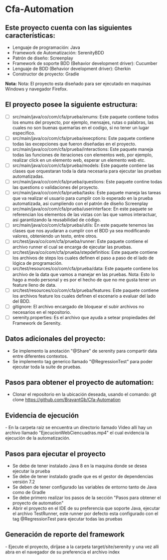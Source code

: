 # Cfa-Automation

<h2>Este proyecto cuenta con las siguientes características:</h2>

- Lenguaje de programación: Java
- Framework de Automatización: SerenityBDD
- Patrón de diseño: Screenplay
- Framework de soporte BDD (Behavior development driver): Cucumber
- Lenguaje de BDD (Behavior development driver): Gherkin
- Constructor de proyecto: Gradle

**Nota:** Nota: El proyecto esta diseñado para ser ejecutado en maquinas Windows y navegador Firefox.

<h2>El proyecto posee la siguiente estructura:</h2>

- [ ] src/main/java/co/com/cfa/prueba/enums: Este paquete contiene todos los enums del proyecto, por ejemplo, mensajes, rutas o palabras, las cuales no son buenas quemarlas en el codigo, si no tener un lugar especifico.
- [ ] src/main/java/co/com/cfa/prueba/execptions: Este paquete contiene todas las excepciones que fueron diseñadas en el proyecto.
- [ ] src/main/java/co/com/cfa/prueba/interactions: Este paquete maneja todas las funciones de iteraciones con elementos web, por ejemplo, realizar click en un elemento web, esperar un elemento web etc.
- [ ] src/main/java/co/com/cfa/prueba/models: Este paquete contiene las clases que orquestaran toda la data necesaria para ejecutar las pruebas automatizadas.
- [ ] src/main/java/co/com/cfa/prueba/questions: Este paquete contine todas las questions o validaciones del proyecto.
- [ ] src/main/java/co/com/cfa/prueba/tasks: Este paquete maneja las tareas que va realizar el usuario para cumplir con lo esperado en la prueba automatizada, asi cumpliendo con el patrón de diseño Screenplay
- [ ] src/main/java/co/com/cfa/prueba/userinterface: En este paquete se referencian los elementos de las vistas con las que vamos interactuar, asi garantizando la reusabilidad de código.
- [ ] src/main/java/co/com/cfa/prueba/utils: En este paquete tenemos las clases que nos ayudaran a cumplir con el BDD ya sea modificando valores, obteniendo un texto, entre otros.
- [ ] src/test/java/co/com/cfa/prueba/runner: Este paquete contiene el archivo runner el cual se encarga de ejecutar las pruebas.
- [ ] src/test/java/co/com/cfa/prueba/stepdefinitios: Este paquete contiene los archivos de steps los cuales definen el paso a paso de el lado de lógica de programación.
- [ ] src/test/resources/co/com/cfa/prueba/data: Este paquete contiene los archivo de la data que vamos a manejar en las pruebas. Nota: Esto lo hago a modo personal y es por el hecho de que no me gusta tener un feature lleno de data.
- [ ] src/test/resources/co/com/cfa/prueba/features: Este paquete contiene los archivos feature los cuales definen el escenario a evaluar del lado del BDD.
- [ ] gitignore: El archivo encargado de bloquear el subir archivos no necesarios en el repositorio.
- [ ] serenity.properties: Es el archivo que ayuda a setear propiedades del Framework de Serenity.

<h2>Datos adicionales del proyecto:</h2>

- Se implemento la anotación "@Share" de serenity para compartir data entre diferentes contextos.
- Se implemento tag generico llamado "@RegressionTest" para poder ejecutar toda la suite de pruebas.

<h2>Pasos para obtener el proyecto de automation:</h2>

- Clonar el repositorio en la ubicación deseada, usando el comando: git clone https://github.com/BrayantGb/Cfa-Automation

<h2>Evidencia de ejecución</h2>
- En la carpeta raiz se encuentra un directorio llamado Video allí hay un archivo llamado "EjecucionWebCiencuadras.mp4" el cual evidencia la ejecución de la automatización.

<h2>Pasos para ejecutar el proyecto</h2>

- Se debe de tener instalado Java 8 en la maquina donde se desea ejecutar la prueba
- Se debe de tener instalado gradle que es el gestor de dependencias versión 7.2
- Se deben de tener configurado las variables de entorno tanto de Java como de Gradle
- Se debe primero realizar los pasos de la sección "Pasos para obtener el proyecto de automation"
- Abrir el proyecto en el IDE de su preferencia que soporte Java, ejecutar el archivo TestRunner, este runner por defecto esta configurado con el tag @RegressionTest para ejecutar todas las pruebas


<h2>Generación de reporte del framework</h2>
- Ejecute el proyecto, diríjase a la carpeta target/site/serenity y una vez alli abra en el navegador de su preferencia el archivo index